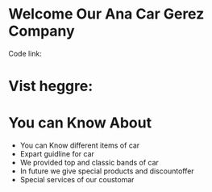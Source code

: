 # Welcome Our Ana Car Gerez Company
Code link:

# Vist heggre:




# You can Know About
- You can Know different items of car
- Expart guidline for car
- We provided top and classic bands of car
- In future we give special products and discountoffer
- Special services of our coustomar